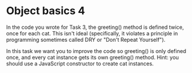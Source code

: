 # Object basics 4

In the code you wrote for Task 3, the greeting() method is defined twice, once for each cat. This isn't ideal (specifically, it violates a principle in programming sometimes called DRY or "Don't Repeat Yourself").

In this task we want you to improve the code so greeting() is only defined once, and every cat instance gets its own greeting() method. Hint: you should use a JavaScript constructor to create cat instances.